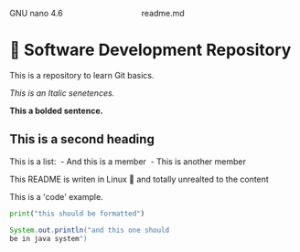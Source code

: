 GNU nano 4.6                                   readme.md
# :pencil: Software Development Repository

This is a repository to learn Git
basics.

_This is an Italic senetences._

**This a bolded sentence.**

## This is a second heading

This is a list:
 - And this is a member
 - This is another member

This README is writen in Linux
:penguin: and totally unrealted to the
content

This is a 'code' example.

```python
print("this should be formatted")
```

```java
System.out.println("and this one should
be in java system")

